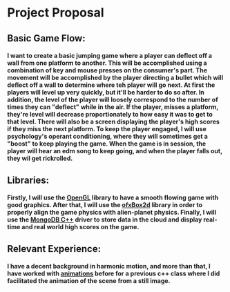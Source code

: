 # Project Proposal
## Basic Game Flow:
#### I want to create a basic jumping game where a player can deflect off a wall from one platform to another. This will be accomplished using a combination of key and mouse presses on the consumer's part. The movement will be accomplished by the player directing a bullet which will deflect off a wall to determine where teh player will go next. At first the players will level up very quickly, but it'll be harder to do so after. In addition, the level of the player will loosely correspond to the number of times they can "deflect" while in the air. If the player, misses a platform, they're level will decrease proportionately to how easy it was to get to that level. There will also be a screen displaying the player's high scores if they miss the next platform. To keep the player engaged, I will use psychology's operant conditioning, where they will sometimes get a "boost" to keep playing the game. When the game is in session, the player will hear an edm song to keep going, and when the player falls out, they wil get rickrolled.

## Libraries:
#### Firstly, I will use the [OpenGL](http://glew.sourceforge.net/) library to have a smooth flowing game with good graphics. After that, I will use the [ofxBox2d](ofxBox2d ) library in order to properly align the game physics with alien-planet physics. Finally, I will use the [MongoDB C++](https://github.com/mongodb/mongo-cxx-driver) driver to store data in the cloud and display real-time and real world high scores on the game.

## Relevant Experience:
#### I have a decent background in harmonic motion, and more than that, I have worked with [animations](https://drive.google.com/open?id=0B40pTTBd-6I8ZUtoS1QzN2p1NVk) before for a previous c++ class where I did facilitated the animation of the scene from a still image.
